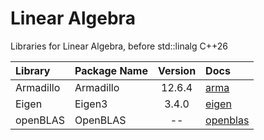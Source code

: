 # Linear Algebra

Libraries for Linear Algebra, before std::linalg C++26

| Library   | Package Name | Version | Docs                                                           |
|:----------|:-------------|:-------:|:---------------------------------------------------------------|
| Armadillo | Armadillo    | 12.6.4  | [arma](https://arma.sourceforge.net/)                          |
| Eigen     | Eigen3       |  3.4.0  | [eigen](https://eigen.tuxfamily.org/index.php?title=Main_Page) |
| openBLAS  | OpenBLAS     |   --    | [openblas](https://www.openblas.net/)                          |
